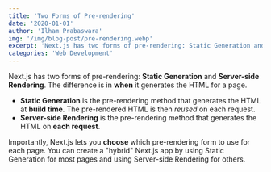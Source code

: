```yaml
---
title: 'Two Forms of Pre-rendering'
date: '2020-01-01'
author: 'Ilham Prabaswara'
img: '/img/blog-post/pre-rendering.webp'
excerpt: 'Next.js has two forms of pre-rendering: Static Generation and Server-side Rendering. The difference is in when it generates the HTML for a page.'
categories: 'Web Development'
---
```


Next.js has two forms of pre-rendering: **Static Generation** and **Server-side Rendering**. The difference is in **when** it generates the HTML for a page.

- **Static Generation** is the pre-rendering method that generates the HTML at **build time**. The pre-rendered HTML is then _reused_ on each request.
- **Server-side Rendering** is the pre-rendering method that generates the HTML on **each request**.

Importantly, Next.js lets you **choose** which pre-rendering form to use for each page. You can create a "hybrid" Next.js app by using Static Generation for most pages and using Server-side Rendering for others.